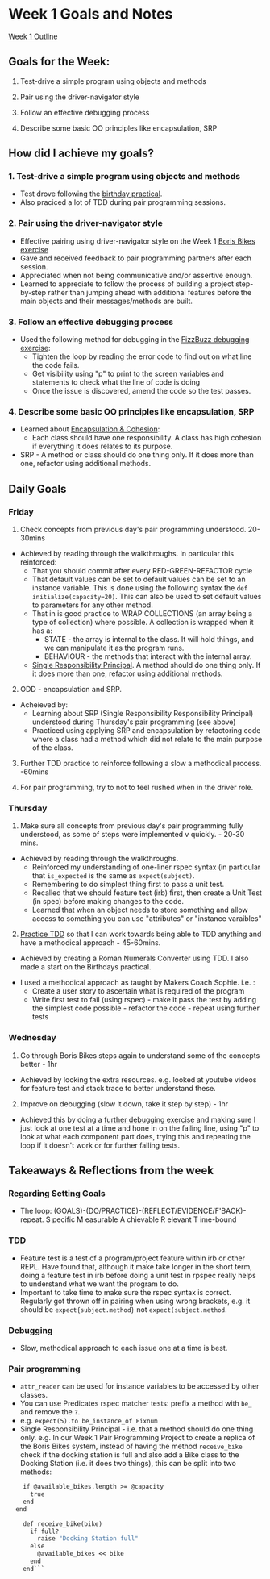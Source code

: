 # Week 1 Goals and Notes

[Week 1 Outline](https://github.com/makersacademy/course/blob/master/week_outlines.md/ "WEEK 1")

## Goals for the Week:

1. Test-drive a simple program using objects and methods

2. Pair using the driver-navigator style

3. Follow an effective debugging process

4. Describe some basic OO principles like encapsulation, SRP

## How did I achieve my goals?

### 1. Test-drive a simple program using objects and methods
* Test drove following the [birthday practical](https://github.com/makersacademy/birthdays).
* Also praciced a lot of TDD during pair programming sessions.

### 2. Pair using the driver-navigator style
- Effective pairing using driver-navigator style on the Week 1 [Boris Bikes exercise](https://diode.makersacademy.com/students/dearshrewdwit/projects/1418)
- Gave and received feedback to pair programming partners after each session.
- Appreciated when not being communicative and/or assertive enough.
- Learned to appreciate to follow the process of building a project step-by-step rather than jumping ahead with additional features before the main objects and their messages/methods are built.

### 3. Follow an effective debugging process
- Used the following method for debugging in the [FizzBuzz debugging exercise](https://github.com/willhowes/skills-workshops/tree/master/week-1/debugging_fizzbuzz):
  - Tighten the loop by reading the error code to find out on what line the code fails.
  - Get visibility using "p" to print to the screen variables and statements to check what the line of code is doing
  - Once the issue is discovered, amend the code so the test passes.

### 4. Describe some basic OO principles like encapsulation, SRP
* Learned about [Encapsulation & Cohesion](https://github.com/makersacademy/skills-workshops/blob/master/practicals/object_oriented_design/encapsulation.md):
  * Each class should have one responsibility. A class has high cohesion if everything it does relates to its purpose.
* SRP - A method or class should do one thing only. If it does more than one, refactor using additional methods. 

## Daily Goals

### Friday
1. Check concepts from previous day's pair programming understood. 20-30mins
* Achieved by reading through the walkthroughs. In particular this reinforced:
  * That you should commit after every RED-GREEN-REFACTOR cycle
  * That default values can be set to default values can be set to an instance variable. This is done using the following syntax the ```def initialize(capacity=20)```. This can also be used to set default values to parameters for any other method.
  * That in is good practice to WRAP COLLECTIONS (an array being a type of collection) where possible. A collection is wrapped when it has a: 
    * STATE - the array is internal to the class. It will hold things, and we can manipulate it as the program runs.
    * BEHAVIOUR - the methods that interact with the internal array.
  * [Single Responsibility Principal](https://thoughtbot.com/blog/back-to-basics-solid). A method should do one thing only. If it does more than one, refactor using additional methods.

2. ODD - encapsulation and SRP.
* Acheieved by: 
  * Learning about SRP (Single Responsibility Responsibility Principal) understood during Thursday's pair programming (see above)
  * Practiced using applying SRP and encapsulation by refactoring code where a class had a method which did not relate to the main purpose of the class.  

3. Further TDD practice to reinforce following a slow a methodical process. -60mins


4. For pair programming, try to not to feel rushed when in the driver role. 

### Thursday
1. Make sure all concepts from previous day's pair programming fully understood, as some of steps were implemented v quickly. - 20-30 mins.
* Achieved by reading through the walkthroughs. 
  * Reinforced my understanding of one-liner rspec syntax (in particular that ```is_expected``` is the same as ```expect(subject)```. 
  * Remembering to do simplest thing first to pass a unit test. 
  * Recalled that we should feature test (irb) first, then create a Unit Test (in spec) before making changes to the code. 
  * Learned that when an object needs to store something and allow access to something you can use "attributes" or "instance varaibles"

2. [Practice TDD](https://diode.makersacademy.com/students/dearshrewdwit/projects/908) so that I can work towards being able to TDD anything and have a methodical approach - 45-60mins.
- Achieved by creating a Roman Numerals Converter using TDD. I also made a start on the Birthdays practical.
* I used a methodical approach as taught by Makers Coach Sophie. i.e. :
  * Create a user story to ascertain what is required of the program
  * Write first test to fail (using rspec) - make it pass the test by adding the simplest code possible - refactor the code - repeat using further tests


### Wednesday
1. Go through Boris Bikes steps again to understand some of the concepts better - 1hr
  - Achieved by looking the extra resources. e.g. looked at youtube videos for feature test and stack trace to better understand these.
2. Improve on debugging (slow it down, take it step  by step) - 1hr
  - Achieved this by doing a [further debugging exercise](https://github.com/makersacademy/skills-workshops/tree/master/week-1/debugging_1) and making sure I just look at one test at a time and hone in on the failing line, using "p" to look at what each component part does, trying this and repeating the loop if it doesn't work or for further failing tests.


## Takeaways & Reflections from the week

### Regarding Setting Goals 
- The loop:  (GOALS)-(DO/PRACTICE)-(REFLECT/EVIDENCE/F'BACK)-repeat.
S pecific
M easurable
A chievable
R elevant
T ime-bound

### TDD
* Feature test is a test of a program/project feature within irb or other REPL. Have found that, although it make take longer in the short term, doing a feature test in irb before doing a unit test in rpspec really helps to understand what we want the program to do. 
* Important to take time to make sure the rspec syntax is correct. Regularly got thrown off in pairing when using wrong brackets, e.g. it should be ```expect{subject.method}``` not ```expect(subject.method```.

### Debugging
* Slow, methodical approach to each issue one at a time is best.

### Pair programming
* ```attr_reader``` can be used for instance variables to be accessed by other classes.
* You can use Predicates rspec matcher tests: prefix a method with ```be_``` and remove the ```?```. 
 * e.g.   ```expect(5).to be_instance_of Fixnum``` 
* Single Responsibility Principal - i.e. that a method should do one thing only. e.g. In our Week 1 Pair Programming Project to create a replica of the Boris Bikes system, instead of having the method ```receive_bike``` check if the docking station is full and also add a Bike class to the Docking Station (i.e. it does two things), this can be split into two methods:   

```  def full?
    if @available_bikes.length >= @capacity
      true
    end
  end

    def receive_bike(bike)
      if full?
        raise "Docking Station full"
      else
        @available_bikes << bike
      end
    end```



